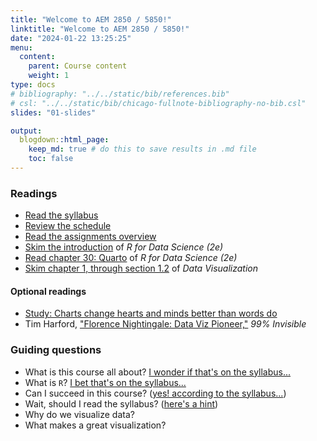 ```yaml
---
title: "Welcome to AEM 2850 / 5850!"
linktitle: "Welcome to AEM 2850 / 5850!"
date: "2024-01-22 13:25:25"
menu:
  content:
    parent: Course content
    weight: 1
type: docs
# bibliography: "../../static/bib/references.bib"
# csl: "../../static/bib/chicago-fullnote-bibliography-no-bib.csl"
slides: "01-slides"

output:
  blogdown::html_page:
    keep_md: true # do this to save results in .md file
    toc: false
---
```


### Readings

- [Read the syllabus](/syllabus/)
- [Review the schedule](/schedule/)
- [Read the assignments overview](/assignment/)
- <i class="fas fa-book"></i> [Skim the introduction](https://r4ds.hadley.nz/intro.html) of *R for Data Science (2e)*
- <i class="fas fa-book"></i> [Read chapter 30: Quarto](https://r4ds.hadley.nz/quarto.html) of *R for Data Science (2e)*
- <i class="fas fa-book"></i> [Skim chapter 1, through section 1.2](http://socviz.co/lookatdata.html) of *Data Visualization*

#### Optional readings

- <i class="fas fa-external-link-square-alt"></i> [Study: Charts change hearts and minds better than words do](https://www.washingtonpost.com/news/wonk/wp/2018/06/15/study-charts-change-hearts-and-minds-better-than-words-do/?utm_term=.4474599c0d5e)
- <i class="fas fa-podcast"></i> Tim Harford, ["Florence Nightingale: Data Viz Pioneer,"](https://99percentinvisible.org/episode/florence-nightingale-data-viz-pioneer/) *99% Invisible*


### Guiding questions

<!-- *You don’t need to answer all of these—or even any of them! These are just here to help guide your thinking.* -->

- What is this course all about? [I wonder if that's on the syllabus...](/syllabus/#course-overview)
- What is `R`? [I bet that's on the syllabus...](/syllabus/#course-materials)
- Can I succeed in this course? ([yes! according to the syllabus...](/syllabus/#success-in-this-course))
- Wait, should I read the syllabus? ([here's a hint](https://www.cameo.com/v/5f2b392a0299b100202e624a?utm_campaign=video_share_to_copy))
- Why do we visualize data?
- What makes a great visualization?

<!-- - What are objects? -->
<!-- - What is assignment? -->
<!-- - What are some advantages of writing scripts vs working in the console? -->
<!-- - What are some differences between `.R` scripts and `.Rmd` files? -->
<!-- - What are the three types of content in an R Markdown file? -->


<!-- ### Teaser data -->

<!-- Click the links to download the following files and then follow the instructions from the slides: -->
<!-- - [Weather stations in NY](/slides/data/01-slides/ny-stations.csv) -->
<!-- - [Weather in NY in 2022](/slides/data/01-slides/ny-weather-2022.csv) -->
<!-- - [Weather in NY in 2023](/slides/data/01-slides/ny-weather-2023.csv) -->

<!-- Depending on your browser you may need `File > Save As...` to download the files in their source format (`.csv`). -->

<!-- ### Slides -->

<!-- The slides for today's lesson are available online as an HTML file. Use the buttons below to open the slides either as an interactive website or as a static PDF (for printing or storing for later). -->

<!-- {{< blogdown/slide-buttons >}} -->

<!-- **Fun fact**: If you type <kbd>?</kbd> (or <kbd>shift</kbd> + <kbd>/</kbd>) while going through the slides, you can see a list of special slide-specific commands. -->
